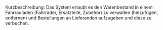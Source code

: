 Kurzbeschreibung: Das System erlaubt es den Warenbestand in einem Fahrradladen (Fahrräder, Ersatzteile, Zubehör) zu verwalten (hinzufügen, entfernen) und Bestellungen an Lieferanden aufzugeben und diese zu verbuchen.
